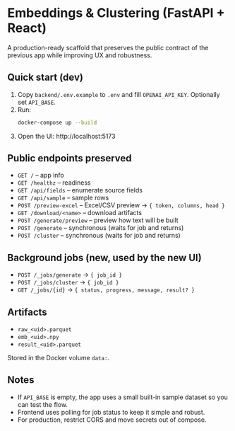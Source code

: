 # Embeddings & Clustering (FastAPI + React)

A production-ready scaffold that preserves the public contract of the previous app while improving UX and robustness.

## Quick start (dev)

1. Copy `backend/.env.example` to `.env` and fill `OPENAI_API_KEY`. Optionally set `API_BASE`.
2. Run:
   ```bash
   docker-compose up --build
   ```
3. Open the UI: http://localhost:5173

## Public endpoints preserved

- `GET /` – app info
- `GET /healthz` – readiness
- `GET /api/fields` – enumerate source fields
- `GET /api/sample` – sample rows
- `POST /preview-excel` – Excel/CSV preview → `{ token, columns, head }`
- `GET /download/<name>` – download artifacts
- `POST /generate/preview` – preview how text will be built
- `POST /generate` – synchronous (waits for job and returns)
- `POST /cluster` – synchronous (waits for job and returns)

## Background jobs (new, used by the new UI)

- `POST /_jobs/generate` → `{ job_id }`
- `POST /_jobs/cluster` → `{ job_id }`
- `GET /_jobs/{id}` → `{ status, progress, message, result? }`

## Artifacts

- `raw_<uid>.parquet`
- `emb_<uid>.npy`
- `result_<uid>.parquet`

Stored in the Docker volume `data:`.

## Notes

- If `API_BASE` is empty, the app uses a small built-in sample dataset so you can test the flow.
- Frontend uses polling for job status to keep it simple and robust.
- For production, restrict CORS and move secrets out of compose.
